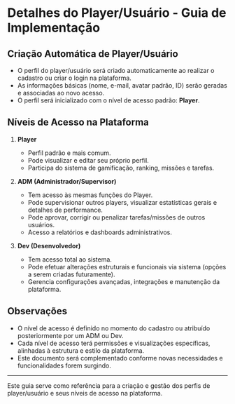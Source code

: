 # Detalhes do Player/Usuário - Guia de Implementação

## Criação Automática de Player/Usuário

- O perfil do player/usuário será criado automaticamente ao realizar o cadastro ou criar o login na plataforma.
- As informações básicas (nome, e-mail, avatar padrão, ID) serão geradas e associadas ao novo acesso.
- O perfil será inicializado com o nível de acesso padrão: **Player**.

## Níveis de Acesso na Plataforma

1. **Player**
   - Perfil padrão e mais comum.
   - Pode visualizar e editar seu próprio perfil.
   - Participa do sistema de gamificação, ranking, missões e tarefas.

2. **ADM (Administrador/Supervisor)**
   - Tem acesso às mesmas funções do Player.
   - Pode supervisionar outros players, visualizar estatísticas gerais e detalhes de performance.
   - Pode aprovar, corrigir ou penalizar tarefas/missões de outros usuários.
   - Acesso a relatórios e dashboards administrativos.

3. **Dev (Desenvolvedor)**
   - Tem acesso total ao sistema.
   - Pode efetuar alterações estruturais e funcionais via sistema (opções a serem criadas futuramente).
   - Gerencia configurações avançadas, integrações e manutenção da plataforma.

## Observações

- O nível de acesso é definido no momento do cadastro ou atribuído posteriormente por um ADM ou Dev.
- Cada nível de acesso terá permissões e visualizações específicas, alinhadas à estrutura e estilo da plataforma.
- Este documento será complementado conforme novas necessidades e funcionalidades forem surgindo.

---

Este guia serve como referência para a criação e gestão dos perfis de player/usuário e seus níveis de acesso na plataforma.